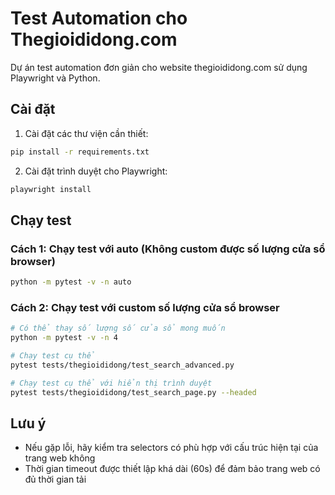 # Test Automation cho Thegioididong.com

Dự án test automation đơn giản cho website thegioididong.com sử dụng Playwright và Python.

## Cài đặt

1. Cài đặt các thư viện cần thiết:

```bash
pip install -r requirements.txt
```

2. Cài đặt trình duyệt cho Playwright:

```bash
playwright install
```

## Chạy test

### Cách 1: Chạy test với auto (Không custom được số lượng cửa sổ browser)

```bash
python -m pytest -v -n auto
```

### Cách 2: Chạy test với custom số lượng cửa sổ browser

```bash
# Có thể thay số lượng số cửa sổ mong muốn
python -m pytest -v -n 4

# Chạy test cụ thể
pytest tests/thegioididong/test_search_advanced.py

# Chạy test cụ thể với hiển thị trình duyệt
pytest tests/thegioididong/test_search_page.py --headed
```

## Lưu ý

- Nếu gặp lỗi, hãy kiểm tra selectors có phù hợp với cấu trúc hiện tại của trang web không
- Thời gian timeout được thiết lập khá dài (60s) để đảm bảo trang web có đủ thời gian tải
